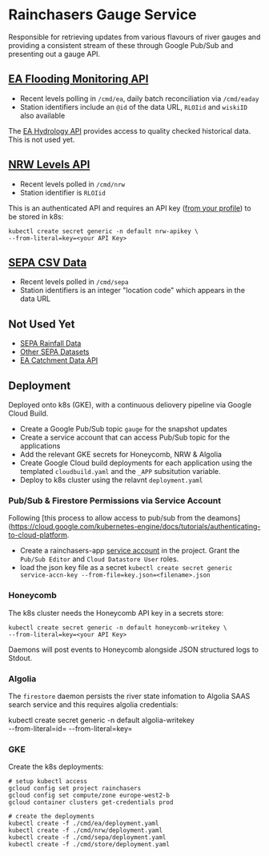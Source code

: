 # Rainchasers Gauge Service

Responsible for retrieving updates from various flavours of river gauges and providing a consistent stream of these through Google Pub/Sub and presenting out a gauge API.

## [EA Flooding Monitoring API](http://environment.data.gov.uk/flood-monitoring/doc/reference)

- Recent levels polling in `/cmd/ea`, daily batch reconciliation via `/cmd/eaday`
- Station identifiers include an `@id` of the data URL, `RLOIid` and `wiskiID` also available

The [EA Hydrology API](https://environment.data.gov.uk/hydrology/doc/reference) provides access to quality checked historical data. This is not used yet.

## [NRW Levels API](https://api-portal.naturalresources.wales/docs/services/open-data-river-level-rainfall-and-sea-data-api)

- Recent levels polled in `/cmd/nrw`
- Station identifier is `RLOIid`

This is an authenticated API and requires an API key ([from your profile](https://api-portal.naturalresources.wales/developer)) to be stored in k8s:

    kubectl create secret generic -n default nrw-apikey \
    --from-literal=key=<your API Key>

## [SEPA CSV Data](http://apps.sepa.org.uk/waterlevels/)

- Recent levels polled in `/cmd/sepa`
- Station identifiers is an integer "location code" which appears in the data URL

## Not Used Yet

- [SEPA Rainfall Data](https://www2.sepa.org.uk/rainfall/)
- [Other SEPA Datasets](https://www.sepa.org.uk/environment/environmental-data/)
- [EA Catchment Data API](https://environment.data.gov.uk/catchment-planning/ui/reference)

## Deployment

Deployed onto k8s (GKE), with a continuous deliovery pipeline via Google Cloud Build.

- Create a Google Pub/Sub topic `gauge` for the snapshot updates
- Create a service account that can access Pub/Sub topic for the applications
- Add the relevant GKE secrets for Honeycomb, NRW & Algolia
- Create Google Cloud build deployments for each application using the templated `cloudbuild.yaml` and the `_APP` subsitution variable.
- Deploy to k8s cluster using the relavnt `deployment.yaml`

### Pub/Sub & Firestore Permissions via Service Account

Following [this process to allow access to pub/sub from the deamons](https://cloud.google.com/kubernetes-engine/docs/tutorials/authenticating-to-cloud-platform.

- Create a rainchasers-app [service account](https://console.cloud.google.com/iam-admin/serviceaccounts) in the project. Grant the `Pub/Sub Editor` and `Cloud Datastore User` roles.
- load the json key file as a secret `kubectl create secret generic service-accn-key --from-file=key.json=<filename>.json`

### Honeycomb

The k8s cluster needs the Honeycomb API key in a secrets store:

    kubectl create secret generic -n default honeycomb-writekey \
    --from-literal=key=<your API Key>

Daemons will post events to Honeycomb alongside JSON structured logs to Stdout.

### Algolia

The `firestore` daemon persists the river state infomation to Algolia SAAS search service
and this requires algolia credentials:

kubectl create secret generic -n default algolia-writekey \
 --from-literal=id=<app ID> --from-literal=key=<admin API key>

### GKE

Create the k8s deployments:

    # setup kubectl access
    gcloud config set project rainchasers
    gcloud config set compute/zone europe-west2-b
    gcloud container clusters get-credentials prod

    # create the deployments
    kubectl create -f ./cmd/ea/deployment.yaml
    kubectl create -f ./cmd/nrw/deployment.yaml
    kubectl create -f ./cmd/sepa/deployment.yaml
    kubectl create -f ./cmd/store/deployment.yaml
